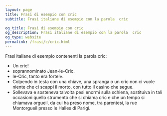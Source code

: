 ```yaml
---
layout: page
title: Frasi di esempio con cric 
subtitle: Frasi italiane di esempio con la parola  cric

og_title: Frasi di esempio con cric 
og_description: Frasi italiane di esempio con la parola  cric
og_type: website
permalink: /frasi/c/cric.html
---
```


Frasi italiane di esempio contenenti la parola cric:


- Un cric!
- soprannominato Jean-le-Cric.
- le-Cric, tanto era forte!».
- Colpendo in testa con una chiave, una spranga o un cric non ci vuole niente che ci scappi il morto, con tutto il casino che segue.
- Sollevava e sosteneva talvolta pesi enormi sulla schiena, sostituiva in tali occasioni quello strumento che si chiama cric e che un tempo si chiamava orgueil, da cui ha preso nome, tra parentesi, la rue Montorgueil presso le Halles di Parigi.
